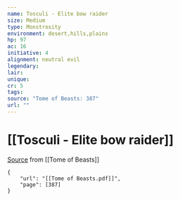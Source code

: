 ```yaml
---
name: Tosculi - Elite bow raider
size: Medium
type: Monstrosity
environment: desert,hills,plains
hp: 97
ac: 16
initiative: 4
alignment: neutral evil
legendary: 
lair: 
unique: 
cr: 5
tags: 
source: "Tome of Beasts: 387"
url: ""
---
```

# [[Tosculi - Elite bow raider]]

[Source](zotero://open-pdf/library/items/ULEQWHJM?page=387) from [[Tome of Beasts]]

```pdf
{
	"url": "[[Tome of Beasts.pdf]]",
	"page": [387]
}
```

